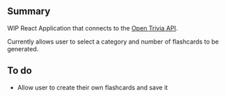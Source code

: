 ## Summary
WIP React Application that connects to the [Open Trivia API](https://opentdb.com/api_config.php).

Currently allows user to select a category and number of flashcards to be generated.

## To do
- Allow user to create their own flashcards and save it
